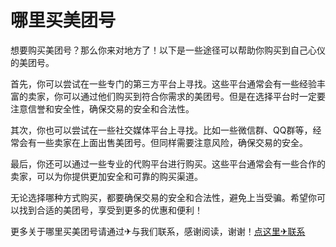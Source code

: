 # 哪里买美团号

想要购买美团号？那么你来对地方了！以下是一些途径可以帮助你购买到自己心仪的美团号。

首先，你可以尝试在一些专门的第三方平台上寻找。这些平台通常会有一些经验丰富的卖家，你可以通过他们购买到符合你需求的美团号。但是在选择平台时一定要注意信誉和安全性，确保交易的安全和合法性。

其次，你也可以尝试在一些社交媒体平台上寻找。比如一些微信群、QQ群等，经常会有一些卖家在上面出售美团号。但同样需要注意风险，确保交易的安全。

最后，你还可以通过一些专业的代购平台进行购买。这些平台通常会有一些合作的卖家，可以为你提供更加安全和可靠的购买渠道。

无论选择哪种方式购买，都要确保交易的安全和合法性，避免上当受骗。希望你可以找到合适的美团号，享受到更多的优惠和便利！

更多关于哪里买美团号请通过✈与我们联系，感谢阅读，谢谢！[点这里✈联系](https://www.k02.cc)